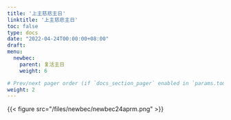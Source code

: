 ```yaml
---
title: '上主慈悲主日'
linktitle: '上主慈悲主日'
toc: false
type: docs
date: "2022-04-24T00:00:00+08:00"
draft:
menu:
  newbec:
    parent: 复活主日
    weight: 6

# Prev/next pager order (if `docs_section_pager` enabled in `params.toml`)
weight: 2
---
```


{{< figure src="/files/newbec/newbec24aprm.png" >}}
